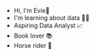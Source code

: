 - Hi, I’m Evie👋  
- I'm learning about data 👩‍💻
- Aspiring Data Analyst 📈
- Book lover 📚
- Horse rider 🐎
  

<!---
EvangelineMapstone/EvangelineMapstone is a ✨ special ✨ repository because its `README.md` (this file) appears on your GitHub profile.
You can click the Preview link to take a look at your changes.
--->
